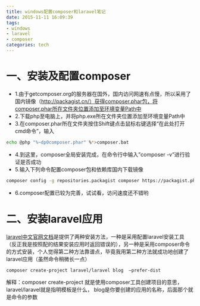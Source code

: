 ```yaml
---
title: windows配置composer和laravel笔记
date: 2015-11-11 16:09:39
tags:
- windows
- laravel
- composer
categories: tech
---
```

# 一、安装及配置composer
- 1.由于getcomposer.org的服务器在国外，国内访问网速有点慢，所以采用了国内镜像（http://packagist.cn/）获得composer.phar包，将composer.phar所在文件夹位置添加至环境变量Path中
- 2.下载php至电脑上，并将php.exe所在文件夹位置添加至环境变量Path中
- 3.在composer.phar所在文件夹按住Shift键点击鼠标右键选择“在此处打开cmd命令”，输入     
```bash
echo @php "%~dp0composer.phar" %*>composer.bat
```
- 4.到这里，composer全局安装完成，在命令行中输入”composer -v”进行验证是否成功
- 5.输入下列命令配置composer包和依赖库国内下载镜像
```bash
composer config -g repositories.packagist composer https://packagist.phpcomposer.com
```
- 6.composer配置已较为完善，试试看，访问速度还不错哟

# 二、安装laravel应用
[laravel中文官网文档](http://laravel-china.org/docs/5.0/installation)是提供了两种安装方法，一种是采用配置laravel安装工具（反正我是按照配的结果安装应用时返回错误的），另一种是采用composer命令的方式安装，个人觉得第二种方法靠谱点，毕竟我用第二种方法就成功地创建了laravel应用（虽然命令稍微长一点）
```bash
composer create-project laravel/laravel blog  –prefer-dist
```
解释：composer create-project 就是使用composer工具创建项目的意思，laravel/laravel就是指明模板是什么， blog是你要创建的应用的名称，后面那个就是命令的参数